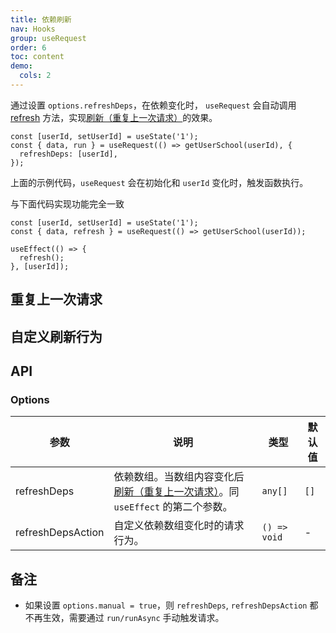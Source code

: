 ```yaml
---
title: 依赖刷新
nav: Hooks
group: useRequest
order: 6
toc: content
demo:
  cols: 2
---
```


通过设置 `options.refreshDeps`，在依赖变化时， `useRequest` 会自动调用 [refresh](https://ahooks.js.org/zh-CN/hooks/use-request/basic/#result) 方法，实现[刷新（重复上一次请求）](https://ahooks.js.org/zh-CN/hooks/use-request/basic/#刷新重复上一次请求)的效果。

```tsx | pure
const [userId, setUserId] = useState('1');
const { data, run } = useRequest(() => getUserSchool(userId), {
  refreshDeps: [userId],
});
```

上面的示例代码，`useRequest` 会在初始化和 `userId` 变化时，触发函数执行。

与下面代码实现功能完全一致

```tsx | pure
const [userId, setUserId] = useState('1');
const { data, refresh } = useRequest(() => getUserSchool(userId));

useEffect(() => {
  refresh();
}, [userId]);
```

## 重复上一次请求

<code src="./demo/refreshDeps.tsx"></code>

## 自定义刷新行为

<code src="./demo/refreshDepsAction.tsx"></code>

## API

### Options

| 参数 | 说明 | 类型 | 默认值 |
| --- | --- | --- | --- |
| refreshDeps | 依赖数组。当数组内容变化后[刷新（重复上一次请求）](https://ahooks.js.org/zh-CN/hooks/use-request/basic/#刷新重复上一次请求)。同 `useEffect` 的第二个参数。 | `any[]` | `[]` |
| refreshDepsAction | 自定义依赖数组变化时的请求行为。 | `() => void` | - |

## 备注

- 如果设置 `options.manual = true`，则 `refreshDeps`, `refreshDepsAction` 都不再生效，需要通过 `run/runAsync` 手动触发请求。
